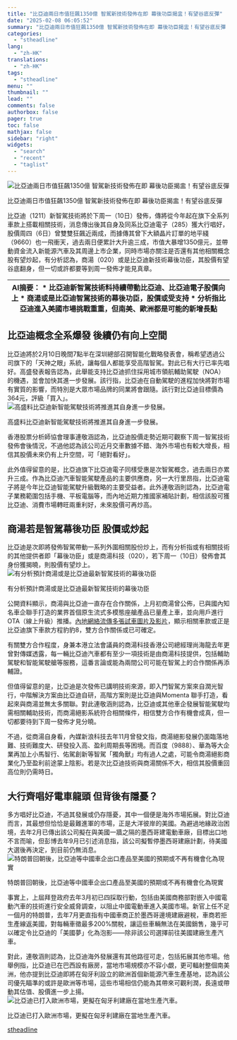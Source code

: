 ```yaml
---
title: "比亞迪兩日市值狂飆1350億 智駕新技術發佈在即 幕後功臣揭盅！有望谷底反彈"
date: "2025-02-08 06:05:52"
summary: "比亞迪兩日市值狂飆1350億 智駕新技術發佈在即 幕後功臣揭盅！有望谷底反彈       比..."
categories:
  - "stheadline"
lang:
  - "zh-HK"
translations:
  - "zh-HK"
tags:
  - "stheadline"
menu: ""
thumbnail: ""
lead: ""
comments: false
authorbox: false
pager: true
toc: false
mathjax: false
sidebar: "right"
widgets:
  - "search"
  - "recent"
  - "taglist"
---
```


![比亞迪兩日市值狂飆1350億 智駕新技術發佈在即 幕後功臣揭盅！有望谷底反彈](https://image.stheadline.com/f/680p0/0x0/100/none/58e86be81e4d2f75e7414f9705ad86ee/stheadline/inewsmedia/20250207/_2025020721210049252.jpg)

比亞迪兩日市值狂飆1350億 智駕新技術發佈在即 幕後功臣揭盅！有望谷底反彈




比亞迪（1211）新智駕技術將於下周一（10日）發佈，傳將從今年起在旗下全系列車款上搭載相關技術，消息傳出後其自身及同系比亞迪電子（285）獲大行唱好，股價周四（6日）曾雙雙狂飆近兩成，而據傳其曾下大額晶片訂單的地平綫（9660）也一飛衝天，過去兩日便累計大升逾三成，市值大暴增1350億元，並帶動資金流入新能源汽車及其周邊上市企業，同時市場亦關注是否還有其他相關概念股有望炒起，有分析認為，商湯（020）或是比亞迪新技術幕後功臣，其股價有望谷底翻身，但一切或許都要等到周一發佈才能見真章。

| AI摘要：   * 比亞迪新智駕技術料持續帶動比亞迪、比亞迪電子股價向上 * 商湯或是比亞迪智駕技術的幕後功臣，股價或受支持 * 分析指比亞迪進入美國市場挑戰重重，但南美、歐洲都是可能的新增長點 |
| --- |

比亞迪概念全系爆發 後續仍有向上空間
------------------

比亞迪將於2月10日晚間7點半在深圳總部召開智能化戰略發表會，稱希望透過公司旗下的「天神之眼」系統，讓每個人都能享受高階智駕。對此已有大行已率先唱好。高盛發表報告認為，此舉能支持比亞迪抓住採用城市領航輔助駕駛（NOA）的機遇，並會加快其進一步發展。該行指，比亞迪在自動駕駛的進程加快將對市場有實質的影響，而特別是大眾市場品牌的同業將會跟隨。該行對比亞迪目標價為364元，評級「買入」。
 ![高盛料比亞迪新智能駕駛技術將推進其自身進一步發展。](https://image.hkhl.hk/f/1024p0/0x0/100/none/b964c73acf0f9a4783941870624a97a6/2025-02/iStock-1530715337.jpg)


高盛料比亞迪新智能駕駛技術將推進其自身進一步發展。




香港股票分析師協會理事連敬涵認為，比亞迪股價走勢近期可觀察下周一智駕技術發佈會後情況，不過他認為該公司近月交車數據不錯、海外市場也有較大增長，相信其股價未來仍有上升空間，可「絕對看好」。

此外值得留意的是，比亞迪旗下比亞迪電子同樣受惠是次智駕概念，過去兩日亦累升三成。作為比亞迪汽車智能駕駛產品的主要供應商，另一大行里昂指，比亞迪電子將是今年比亞迪智能駕駛升級戰略的主要受益者。此外連敬涵則認為，比亞迪電子業務範圍包括手機、平板電腦等，而內地近期力推國家補貼計劃，相信該股可獲比亞迪、消費市場轉旺兩重利好，未來股價可再炒高。

商湯若是智駕幕後功臣 股價或炒起
----------------

比亞迪是次即將發佈智駕帶動一系列外圍相關股份炒上，而有分析指或有相關技術的其他提供者即「幕後功臣」或是商湯科技（020），若下周一（10日）發佈會其身份獲揭曉，則股價有望炒上。
 ![有分析預計商湯或是比亞迪最新智駕技術的幕後功臣](https://image.hkhl.hk/f/1024p0/0x0/100/none/ee2904b01a201a2c18a460a6fc051b9c/2025-02/sensetime.jpg)


有分析預計商湯或是比亞迪最新智駕技術的幕後功臣




公開資料顯示，商湯與比亞迪一直存在合作關係，上月初商湯曾公佈，已與國內知名車企聯手打造的業界首個原生流式多模態座艙產品已量產上車，並向用戶進行OTA（線上升級）推播。[內地網絡流傳多張試車圖片及影片](https://xueqiu.com/7340785382/322459842)，顯示相關車款或正是比亞迪旗下車款方程豹豹8，雙方合作關係或已可確定。

有關雙方合作程度，身兼本港立法會議員的商湯科技香港公司總經理尚海龍去年更曾對傳媒透露，每一輛比亞迪汽車都有至少一項技術是由商湯科技提供，包括輔助駕駛和智能駕駛艙等服務，這番言論或能為兩間公司可能在智駕上的合作關係再添輔證。

但值得留意的是，比亞迪是次發佈已講明技術來源，即入門智駕方案來自潤光智行，中階解決方案由比亞迪自研，高階方案則是比亞迪與Momenta 聯手打造，看起來與商湯並無太多關聯。對此連敬涵則認為，比亞迪或其他車企發展智能駕駛均需相關輔助技術，而商湯絕影系統符合相關條件，相信雙方合作有機會成真，但一切都要待到下周一發佈才見分曉。

不過，從商湯自身看，內媒新浪科技去年11月曾發文指，商湯絕影發展仍面臨落地難、技術難度大、研發投入高、盈利周期長等困境。而百度（9888）、華為等大企業再加上小馬智行、佑駕創新等智駕「獨角獸」均有過人之處，可能令商湯絕影商業化乃至盈利前途蒙上陰影。若是次比亞迪技術與商湯關係不大，相信其股價重回高位則仍需時日。

大行齊唱好電車龍頭 但背後有隱憂？
-----------------

多方唱好比亞迪，不過其發展或仍存隱憂，其中一個便是海外市場拓展。對比亞迪而言，其最想但恰恰是最難進軍的市場，正是大洋彼岸的美國。為避過地緣政治困境，去年2月已傳出該公司擬在與美國一牆之隔的墨西哥建電動車廠，目標出口地不言而喻，但彭博去年9月已引述消息指，該公司擬暫停墨西哥建廠計劃，待美國大選後再決定，到目前仍無消息。
 ![特朗普回朝後，比亞迪等中國車企出口產品至美國的預期或不再有機會化為現實](https://image.hkhl.hk/f/1024p0/0x0/100/none/675ff6f1809e52c548de4800e4a0e742/2025-02/TRUMP_BACK.jpg)


特朗普回朝後，比亞迪等中國車企出口產品至美國的預期或不再有機會化為現實




事實上，上屆拜登政府去年3月初已四採取行動，包括由美國商務部對嵌入中國電動汽車的技術進行安全威脅調查，以阻止中國電動車進入美國市場。新官上任不足一個月的特朗普，去年7月更直指有中國車商正於墨西哥邊境建廠避稅，車商若拒生產線返美國，對每輛車徵最多200%關稅，讓這些車輛無法在美國銷售，幾乎可以確定令比亞迪的「美國夢」化為泡影——除非該公司選擇前往美國建廠生產汽車。

對此，連敬涵則認為，比亞迪海外發展還有其他路徑可走，包括拓展其他市場。他舉例指，比亞迪已在巴西設有廠房，當地市場規模亦不容小覷，更可輻射整個南美洲，他亦提到比亞迪即將在匈牙利設立的歐洲首個新能源汽車生產基地，認為該公司優先瞄準的或許是歐洲等市場，這些市場相信仍能為其帶來可觀利潤，長遠或帶動其估值、股價進一步上揚。
 ![比亞迪已打入歐洲市場，更擬在匈牙利建廠在當地生產汽車。](https://image.hkhl.hk/f/1024p0/0x0/100/none/adf5fb1e394d660803f17a01da81d4e0/2025-02/byd_europe_0.jpg)


比亞迪已打入歐洲市場，更擬在匈牙利建廠在當地生產汽車。

[stheadline](https://std.stheadline.com/realtime/article/2051483/即時-財經-比亞迪兩日市值狂飆1350億-智駕新技術發佈在即-幕後功臣揭盅-有望谷底反彈)
